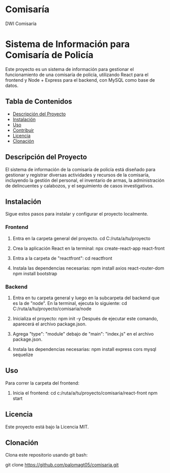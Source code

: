 # Comisaría
DWI Comisaría

# Sistema de Información para Comisaría de Policía

Este proyecto es un sistema de información para gestionar el funcionamiento de una comisaría de policía, utilizando React para el frontend y Node + Express para el backend, con MySQL como base de datos.

## Tabla de Contenidos
- [Descripción del Proyecto](#descripción-del-proyecto)
- [Instalación](#instalación)
- [Uso](#uso)
- [Contribuir](#contribuir)
- [Licencia](#licencia)
- [Clonación](#clonación)

## Descripción del Proyecto

El sistema de información de la comisaría de policía está diseñado para gestionar y registrar diversas actividades y recursos de la comisaría, incluyendo la gestión del personal, el inventario de armas, la administración de delincuentes y calabozos, y el seguimiento de casos investigativos.

## Instalación

Sigue estos pasos para instalar y configurar el proyecto localmente.

### Frontend

1. Entra en la carpeta general del proyecto.
       cd  C:/ruta/a/tu/proyecto

2. Crea la aplicación React en la terminal:
      npx create-react-app react-front

3. Entra a la carpeta de "reactfront":
      cd reactfront

4. Instala las dependencias necesarias:
     npm install axios react-router-dom 
     npm install bootstrap

### Backend
1. Entra en tu carpeta general y luego en la subcarpeta del backend que es la de "node". En la terminal, ejecuta lo siguiente:
     cd C:/ruta/a/tu/proyecto/comisaria/node

2. Inicializa el proyecto:
      npm init -y
   Después de ejecutar este comando, aparecerá el archivo package.json.

3. Agrega "type": "module" debajo de "main": "index.js" en el archivo package.json.

4. Instala las dependencias necesarias:
      npm install express cors mysql sequelize

## Uso
Para correr la carpeta del frontend:

1. Inicia el frontend:
      cd c:/ruta/a/tu/proyecto/comisaria/react-front
      npm start

## Licencia
Este proyecto está bajo la Licencia MIT.

## Clonación
Clona este repositorio usando git bash:

git clone https://github.com/palomagt05/comisaria.git